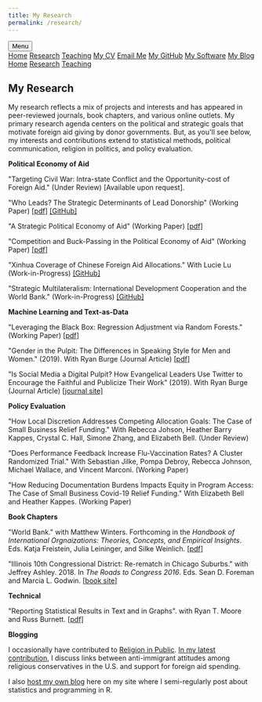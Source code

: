 ```yaml
---
title: My Research
permalink: /research/
---
```


<!-- Load an icon library -->
<link rel="stylesheet" href="https://cdnjs.cloudflare.com/ajax/libs/font-awesome/4.7.0/css/font-awesome.min.css">

<div class="topnav">
  <div class="dropdown">
        <button class="dropbtn">
        <i class="fa fa-navicon"></i> Menu</button>
        <div class="dropdown-content">
            <a href="https://milesdwilliams15.github.io/"><i class="fa fa-fw fa-home"></i> Home</a>
            <a href="https://milesdwilliams15.github.io/research/"><i class="fa fa-fw fa-area-chart"></i> Research</a>
            <a href="https://milesdwilliams15.github.io/teaching/"><i class="fa fa-fw fa-mortar-board"></i> Teaching</a>
            <a href="https://github.com/milesdwilliams15/job-market-materials/raw/main/cv.pdf"><i class="fa fa-fw fa-file"></i> My CV</a>
            <a href="{{ site.data.social-media.email.href }}{{ site.data.social-media.email.id }}"><i class="fa fa-fw fa-envelope"></i> Email Me</a>
            <a href="{{ site.github.owner_url }}"><i class="fa fa-fw fa-code-fork"></i> My GitHub</a>
            <a href = "https://milesdwilliams15.github.io/software/"><i class="fa fa-fw fa-gears"></i>My Software</a>
            <a href="https://milesdwilliams15.github.io/blog/"><i class="fa fa-fw fa-pencil"></i> My Blog</a>
        </div>
    </div>
  <a href="https://milesdwilliams15.github.io/"><i class="fa fa-fw fa-home"></i> Home</a>
  <a href="https://milesdwilliams15.github.io/research/"><i class="fa fa-fw fa-area-chart"></i> Research</a>
  <a href="https://milesdwilliams15.github.io/teaching/"><i class="fa fa-fw fa-mortar-board"></i> Teaching</a>
</div>

<p> </p>

## My Research

My research reflects a mix of projects and interests and has appeared in peer-reviewed journals, book chapters, and various online outlets. My primary research agenda centers on the political and strategic goals that motivate foreign aid giving by donor governments. But, as you'll see below, my interests and contributions extend to statistical methods, political communication, religion in politics, and policy evaluation. 

  
**Political Economy of Aid**
    
"Targeting Civil War: Intra-state Conflict and the Opportunity-cost of Foreign Aid." (Under Review) [Available upon request].

"Who Leads? The Strategic Determinants of Lead Donorship" (Working Paper) [[pdf]](https://github.com/milesdwilliams15/who-leads/raw/main/manuscript.pdf) [[GitHub]](https://github.com/milesdwilliams15/who-leads)
      
"A Strategic Political Economy of Aid" (Working Paper) [[pdf]](https://github.com/milesdwilliams15/Rivalry-and-Collective-Action-in-International-Development/raw/master/theory_writing_sample.pdf)
    
"Competition and Buck-Passing in the Political Economy of Aid" (Working Paper) [[pdf]](https://github.com/milesdwilliams15/Rivalry-and-Collective-Action-in-International-Development/raw/master/empirical_writing_sample.pdf)
    
"Xinhua Coverage of Chinese Foreign Aid Allocations." With Lucie Lu (Work-in-Progress) [[GitHub]](https://github.com/milesdwilliams15/chinese_media_and_foreign_aid)

"Strategic Multilateralism: International Development Cooperation and the World Bank." (Work-in-Progress) [[GitHub]](https://github.com/milesdwilliams15/Strategic-Multilateralism)
    

**Machine Learning and Text-as-Data**
    
"Leveraging the Black Box: Regression Adjustment via Random Forests." (Working Paper) [[pdf]](https://github.com/milesdwilliams15/rfa-paper/raw/main/draft2.pdf)

"Gender in the Pulpit: The Differences in Speaking Style for Men and Women." (2019). With Ryan Burge (Journal Article) [[pdf]](http://ryanburge.net/wp-content/uploads/2019/06/JCR_Burge_Williams.pdf)
    
"Is Social Media a Digital Pulpit? How Evangelical Leaders Use Twitter to Encourage the Faithful and Publicize Their Work" (2019). With Ryan Burge (Journal Article) [[journal site]](https://brill.com/view/journals/rmdc/8/3/article-p309_309.xml)


**Policy Evaluation**

"How Local Discretion Addresses Competing Allocation Goals: The Case of Small Business Relief Funding." With Rebecca Johson, Heather Barry Kappes, Crystal C. Hall, Simone Zhang, and Elizabeth Bell. (Under Review)

"Does Performance Feedback Increase Flu-Vaccination Rates? A Cluster Randomized Trial." With Sebastian Jilke, Pompa Debroy, Rebecca Johnson, Michael Wallace, and Vincent Marconi. (Working Paper)

"How Reducing Documentation Burdens Impacts Equity in Program Access: The Case of Small Business Covid-19 Relief Funding." With Elizabeth Bell and Heather Kappes. (Working Paper)
    

**Book Chapters**
    
"World Bank." with Matthew Winters. Forthcoming in the <i>Handbook of International Orgnaizations: Theories, Concepts, and Empirical Insights</i>. Eds. Katja Freistein, Julia Leininger, and Silke Weinlich. [[pdf]](https://www.academia.edu/44436453/World_Bank)
    
"Illinois 10th Congressional District: Re-rematch in Chicago Suburbs." with Jeffrey Ashley. 2018. In <i>The Roads to Congress 2016</i>. Eds. Sean D. Foreman and Marcia L. Godwin. [[book site]](https://link.springer.com/chapter/10.1007/978-3-319-58094-4_9)
    

**Technical**
  
"Reporting Statistical Results in Text and in Graphs". with Ryan T. Moore and Russ Burnett. [[pdf]](https://oes.gsa.gov/assets/files/reporting-statistical-results.pdf)
    

**Blogging**
    
I occasionally have contributed to [Religion in Public](https://religioninpublic.blog/). [In my latest contribution](https://religioninpublic.blog/2021/01/21/white-conservative-religious-and-aid-skeptical/), I discuss links between anti-immigrant attitudes among religious conservatives in the U.S. and support for foreign aid spending.
    
I also [host my own blog](https://milesdwilliams15.github.io/blog/) here on my site where I semi-regularly post about statistics and programming in R.
